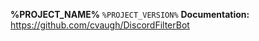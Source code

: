 **%PROJECT_NAME%** `%PROJECT_VERSION%` **Documentation:** https://github.com/cvaugh/DiscordFilterBot
